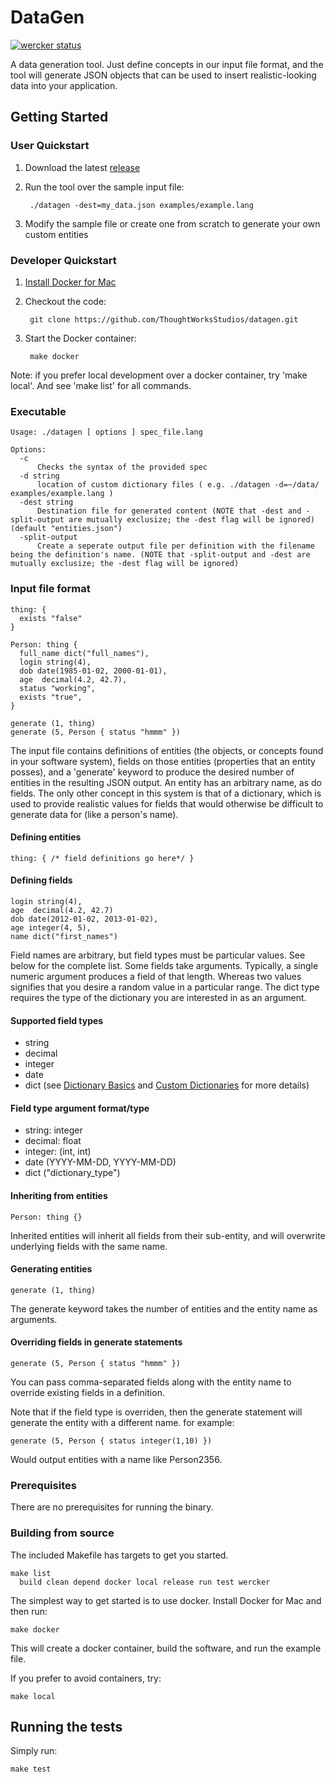 # DataGen
[![wercker status](https://app.wercker.com/status/98be3d80966b1a3a006c0465c76aa8ef/s/master "wercker status")](https://app.wercker.com/project/byKey/98be3d80966b1a3a006c0465c76aa8ef)

A data generation tool. Just define concepts in our input file format, and the tool will generate JSON objects that can be used to insert realistic-looking data into your application.

## Getting Started

### User Quickstart

1. Download the latest [release](https://github.com/ThoughtWorksStudios/datagen/releases)
2. Run the tool over the sample input file:

        ./datagen -dest=my_data.json examples/example.lang

3. Modify the sample file or create one from scratch to generate your own custom entities

### Developer Quickstart

1. [Install Docker for Mac](https://download.docker.com/mac/stable/Docker.dmg)
2. Checkout the code:

        git clone https://github.com/ThoughtWorksStudios/datagen.git

3. Start the Docker container:

        make docker

Note: if you prefer local development over a docker container, try 'make local'. And see 'make list' for all commands.

### Executable
```
Usage: ./datagen [ options ] spec_file.lang

Options:
  -c
      Checks the syntax of the provided spec
  -d string
      location of custom dictionary files ( e.g. ./datagen -d=~/data/ examples/example.lang )
  -dest string
      Destination file for generated content (NOTE that -dest and -split-output are mutually exclusize; the -dest flag will be ignored) (default "entities.json")
  -split-output
      Create a seperate output file per definition with the filename being the definition's name. (NOTE that -split-output and -dest are mutually exclusize; the -dest flag will be ignored)
```
### Input file format

```
thing: {
  exists "false"
}

Person: thing {
  full_name dict("full_names"),
  login string(4),
  dob date(1985-01-02, 2000-01-01),
  age  decimal(4.2, 42.7),
  status "working",
  exists "true",
}

generate (1, thing)
generate (5, Person { status "hmmm" })
```

The input file contains definitions of entities (the objects, or concepts found in your software system), fields on those
entities (properties that an entity posses), and a 'generate' keyword to
produce the desired number of entities in the resulting JSON output. An entity has an arbitrary name,
as do fields. The only other concept in this system is that of a dictionary, which is used to provide
realistic values for fields that would otherwise be difficult to generate data for (like a person's name).

#### Defining entities

```
thing: { /* field definitions go here*/ }
```

#### Defining fields

```
login string(4),
age  decimal(4.2, 42.7)
dob date(2012-01-02, 2013-01-02),
age integer(4, 5),
name dict("first_names")
```

Field names are arbitrary, but field types must be particular values. See below for the complete list.
Some fields take arguments. Typically, a single numeric argument produces a field of that length. Whereas two values
signifies that you desire a random value in a particular range. The dict type requires the type of the
dictionary you are interested in as an argument.

#### Supported field types

* string
* decimal
* integer
* date
* dict (see [Dictionary Basics](https://github.com/ThoughtWorksStudios/datagen/wiki/Dictionary-Field-Type) and [Custom Dictionaries](https://github.com/ThoughtWorksStudios/datagen/wiki/Creating-Custom-Dictionaries) for more details)

#### Field type argument format/type

* string: integer
* decimal: float
* integer: (int, int)
* date (YYYY-MM-DD, YYYY-MM-DD)
* dict ("dictionary_type")


#### Inheriting from entities

```
Person: thing {}
```

Inherited entities will inherit all fields from their sub-entity, and will overwrite underlying fields with the same name.

#### Generating entities

```
generate (1, thing)
```

The generate keyword takes the number of entities and the entity name as arguments.

#### Overriding fields in generate statements

```
generate (5, Person { status "hmmm" })
```

You can pass comma-separated fields along with the entity name to override existing fields in a definition.

Note that if the field type is overriden, then the generate statement will generate the entity with a different name. for example:

```
generate (5, Person { status integer(1,10) })
```

Would output entities with a name like Person2356.

### Prerequisites

There are no prerequisites for running the binary.

### Building from source

The included Makefile has targets to get you started.

    make list
      build clean depend docker local release run test wercker


The simplest way to get started is to use docker. Install Docker for Mac and then run:

    make docker

This will create a docker container, build the software, and run the example file.

If you prefer to avoid containers, try:

    make local

## Running the tests

Simply run:

    make test
